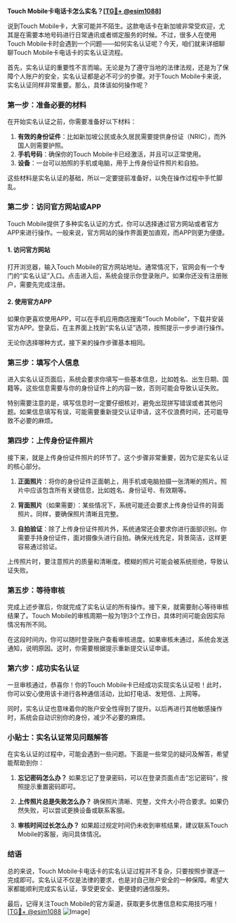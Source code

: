 **Touch Mobile卡电话卡怎么实名？[[TG💪+ @esim1088](https://t.me/s/esim1088)]**

说到Touch Mobile卡，大家可能并不陌生。这款电话卡在新加坡非常受欢迎，尤其是在需要本地号码进行日常通讯或者绑定服务的时候。不过，很多人在使用Touch Mobile卡时会遇到一个问题——如何实名认证呢？今天，咱们就来详细聊聊Touch Mobile卡电话卡的实名认证流程。

首先，实名认证的重要性不言而喻。无论是为了遵守当地的法律法规，还是为了保障个人账户的安全，实名认证都是必不可少的步骤。对于Touch Mobile卡来说，实名认证同样非常重要。那么，具体该如何操作呢？

### **第一步：准备必要的材料**

在开始实名认证之前，你需要准备好以下材料：

1. **有效的身份证件**：比如新加坡公民或永久居民需要提供身份证（NRIC），而外国人则需要护照。
2. **手机号码**：确保你的Touch Mobile卡已经激活，并且可以正常使用。
3. **设备**：一台可以拍照的手机或电脑，用于上传身份证件照片和自拍。

这些材料是实名认证的基础，所以一定要提前准备好，以免在操作过程中手忙脚乱。

### **第二步：访问官方网站或APP**

Touch Mobile提供了多种实名认证的方式，你可以选择通过官方网站或者官方APP来进行操作。一般来说，官方网站的操作界面更加直观，而APP则更为便捷。

#### **1. 访问官方网站**
打开浏览器，输入Touch Mobile的官方网站地址。通常情况下，官网会有一个专门的“实名认证”入口。点击进入后，系统会提示你登录账户。如果你还没有注册账户，需要先完成注册。

#### **2. 使用官方APP**
如果你更喜欢使用APP，可以在手机应用商店搜索“Touch Mobile”，下载并安装官方APP。登录后，在主界面上找到“实名认证”选项，按照提示一步步进行操作。

无论你选择哪种方式，接下来的操作步骤基本相同。

### **第三步：填写个人信息**

进入实名认证页面后，系统会要求你填写一些基本信息，比如姓名、出生日期、国籍等。这些信息需要与你的身份证件上的内容一致，否则可能会导致认证失败。

特别需要注意的是，填写信息时一定要仔细核对，避免出现拼写错误或者其他问题。如果信息填写有误，可能需要重新提交认证申请，这不仅浪费时间，还可能导致不必要的麻烦。

### **第四步：上传身份证件照片**

接下来，就是上传身份证件照片的环节了。这个步骤非常重要，因为它是实名认证的核心部分。

1. **正面照片**：将你的身份证件正面朝上，用手机或电脑拍摄一张清晰的照片。照片中应该包含所有关键信息，比如姓名、身份证号、有效期等。
   
2. **背面照片**（如果需要）：某些情况下，系统可能还会要求上传身份证件的背面照片。同样，要确保照片清晰且完整。

3. **自拍验证**：除了上传身份证件照片外，系统通常还会要求你进行面部识别。你需要手持身份证件，面对摄像头进行自拍。确保光线充足，背景简洁，这样更容易通过验证。

上传照片时，要注意照片的质量和清晰度。模糊的照片可能会被系统拒绝，导致认证失败。

### **第五步：等待审核**

完成上述步骤后，你就完成了实名认证的所有操作。接下来，就需要耐心等待审核结果了。Touch Mobile的审核周期一般为1到3个工作日，具体时间可能会因实际情况有所不同。

在这段时间内，你可以随时登录账户查看审核进度。如果审核未通过，系统会发送通知，说明原因。这时，你需要根据提示重新提交认证申请。

### **第六步：成功实名认证**

一旦审核通过，恭喜你！你的Touch Mobile卡已经成功实现实名认证啦！此时，你可以安心使用该卡进行各种通信活动，比如打电话、发短信、上网等。

同时，实名认证也意味着你的账户安全性得到了提升。以后再进行其他敏感操作时，系统会自动识别你的身份，减少不必要的麻烦。

### **小贴士：实名认证常见问题解答**

在实名认证的过程中，可能会遇到一些问题。下面是一些常见的疑问及解答，希望能帮助到你：

1. **忘记密码怎么办？**
   如果忘记了登录密码，可以在登录页面点击“忘记密码”，按照提示重置密码即可。

2. **上传照片总是失败怎么办？**
   确保照片清晰、完整，文件大小符合要求。如果仍然失败，可以尝试更换设备或联系客服。

3. **审核时间过长怎么办？**
   如果超过规定时间仍未收到审核结果，建议联系Touch Mobile的客服，询问具体情况。

### **结语**

总的来说，Touch Mobile卡电话卡的实名认证过程并不复杂，只要按照步骤逐一完成即可。实名认证不仅是法律的要求，也是对自己账户安全的一种保障。希望大家都能顺利完成实名认证，享受更安全、更便捷的通信服务。

最后，记得关注Touch Mobile的官方渠道，获取更多优惠信息和实用技巧哦！[[TG💪+ @esim1088](https://t.me/s/esim1088) ![Image](https://i.postimg.cc/4NQfJmqS/Snipaste-2025-05-13-00-14-12.png)]